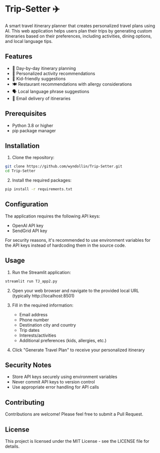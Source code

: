 # Trip-Setter ✈️

A smart travel itinerary planner that creates personalized travel plans using AI. This web application helps users plan their trips by generating custom itineraries based on their preferences, including activities, dining options, and local language tips.

## Features

- 📅 Day-by-day itinerary planning
- 🎯 Personalized activity recommendations
- 👶 Kid-friendly suggestions
- 🍽️ Restaurant recommendations with allergy considerations
- 🗣️ Local language phrase suggestions
- 📧 Email delivery of itineraries

## Prerequisites

- Python 3.8 or higher
- pip package manager

## Installation

1. Clone the repository:
```bash
git clone https://github.com/wyndollin/Trip-Setter.git
cd Trip-Setter
```

2. Install the required packages:
```bash
pip install -r requirements.txt
```

## Configuration

The application requires the following API keys:
- OpenAI API key
- SendGrid API key

For security reasons, it's recommended to use environment variables for the API keys instead of hardcoding them in the source code.

## Usage

1. Run the Streamlit application:
```bash
streamlit run TJ_app2.py
```

2. Open your web browser and navigate to the provided local URL (typically http://localhost:8501)

3. Fill in the required information:
   - Email address
   - Phone number
   - Destination city and country
   - Trip dates
   - Interests/activities
   - Additional preferences (kids, allergies, etc.)

4. Click "Generate Travel Plan" to receive your personalized itinerary

## Security Notes

- Store API keys securely using environment variables
- Never commit API keys to version control
- Use appropriate error handling for API calls

## Contributing

Contributions are welcome! Please feel free to submit a Pull Request.

## License

This project is licensed under the MIT License - see the LICENSE file for details.
